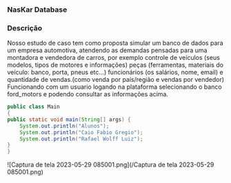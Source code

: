 ### NasKar Database

### Descrição 

Nosso estudo de caso tem como proposta simular um banco de dados para um empresa automotiva, atendendo as demandas pensadas para uma montadora e vendedora de carros, por exemplo controle de veículos (seus modelos, tipos de motores e informações) peças (ferramentas, materiais do veículo: banco, porta, pneus etc...) funcionários (os salários, nome, email) e quantidade de vendas.(como venda por país/região e vendas por vendedor) Funcionando com um usuario logando na plataforma selecionando o banco ford_motors e podendo consultar as informações acima.

```java
public class Main
{
public static void main(String[] args) {
	System.out.println("Alunos");
	System.out.println("Caio Fabio Gregio");
	System.out.println("Rafael Wolff Luiz");
}
}
```
![Captura de tela 2023-05-29 085001.png](/Captura de tela 2023-05-29 085001.png)
